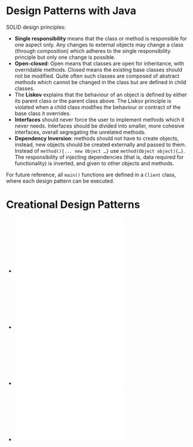 # Design Patterns with Java #

SOLID design principles:

+ __Single responsibility__ means that the class or method is responsible for one aspect only. Any changes to external objects may change a class (through composition) which adheres to the single responsibility principle but only one change is possible.
+ __Open-closed__: Open means that classes are open for inheritance, with overridable methods. Closed means the existing base classes should not be modified. Quite often such classes are composed of abstract methods which cannot be changed in the class but are defined in child classes.
+ The __Liskov__ explains that the behaviour of an object is defined by either its parent class or the parent class above. The Liskov principle is violated when a child class modifies the behaviour or contract of the base class it overrides.
+ __Interfaces__ should never force the user to implement methods which it never needs. Interfaces should be divided into smaller, more cohesive interfaces, overall segregating the unrelated methods.
+ __Dependency Inversion__: methods should not have to create objects, instead, new objects should be created externally and passed to them. Instead of `method(){... new Object …}` use `method(Object object){…}`. The responsibility of injecting dependencies (that is, data required for functionality) is inverted, and given to other objects and methods.

For future reference, all `main()` functions are defined in a `Client` class, where each design pattern can be executed. 

# Creational Design Patterns #

+ ![The Builder Pattern](/docs/BuilderPattern.md)
+ ![The Simple Factory Pattern](/docs/SimpleFactoryPattern.md)
+ ![The Factory Method Pattern](/docs/FactoryMethodPattern.md)
+ ![The Prototype Pattern](/docs/PrototypePattern.md)